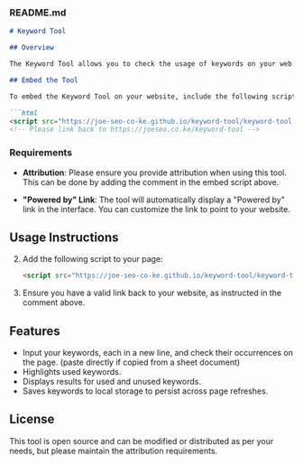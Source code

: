 ### README.md

```markdown
# Keyword Tool

## Overview

The Keyword Tool allows you to check the usage of keywords on your web pages. It highlights keywords, shows which ones are used, and which ones are not, providing a simple interface for keyword analysis.

## Embed the Tool

To embed the Keyword Tool on your website, include the following script in your HTML:

```html
<script src="https://joe-seo-co-ke.github.io/keyword-tool/keyword-tool.js"></script>
<!-- Please link back to https://joeseo.co.ke/keyword-tool -->
```

### Requirements

- **Attribution**: Please ensure you provide attribution when using this tool. This can be done by adding the comment in the embed script above.
  
- **"Powered by" Link**: The tool will automatically display a "Powered by" link in the interface. You can customize the link to point to your website.

## Usage Instructions

2. Add the following script to your page:
   ```html
   <script src="https://joe-seo-co-ke.github.io/keyword-tool/keyword-tool.js"></script>
   ```

3. Ensure you have a valid link back to your website, as instructed in the comment above.

## Features

- Input your keywords, each in a new line, and check their occurrences on the page. (paste directly if copied from a sheet document)
- Highlights used keywords.
- Displays results for used and unused keywords.
- Saves keywords to local storage to persist across page refreshes.

## License

This tool is open source and can be modified or distributed as per your needs, but please maintain the attribution requirements.
```
